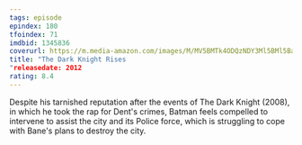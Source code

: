 ```yaml
---
tags: episode
epindex: 180
tfoindex: 71
imdbid: 1345836
coverurl: https://m.media-amazon.com/images/M/MV5BMTk4ODQzNDY3Ml5BMl5BanBnXkFtZTcwODA0NTM4Nw@@._V1_SY300_CR0,0,202,300_.jpg
title: "The Dark Knight Rises
"releasedate: 2012
rating: 8.4
---
```


Despite his tarnished reputation after the events of The Dark Knight (2008), in which he took the rap for Dent's crimes, Batman feels compelled to intervene to assist the city and its Police force, which is struggling to cope with Bane's plans to destroy the city.